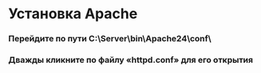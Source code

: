 # Установка Apache 
### Перейдите по пути C:\Server\bin\Apache24\conf\
### Дважды кликните по файлу «httpd.conf» для его открытия
